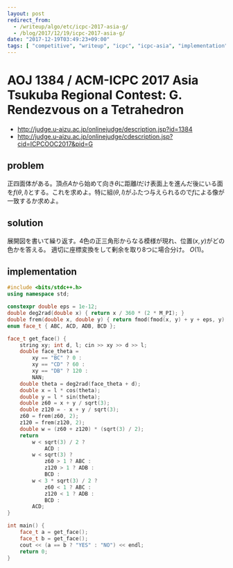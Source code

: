 ```yaml
---
layout: post
redirect_from:
  - /writeup/algo/etc/icpc-2017-asia-g/
  - /blog/2017/12/19/icpc-2017-asia-g/
date: "2017-12-19T03:49:23+09:00"
tags: [ "competitive", "writeup", "icpc", "icpc-asia", "implementation", "linear-aldgebra", "geometry" ]
---
```


# AOJ 1384 / ACM-ICPC 2017 Asia Tsukuba Regional Contest: G. Rendezvous on a Tetrahedron

-   <http://judge.u-aizu.ac.jp/onlinejudge/description.jsp?id=1384>
-   <http://judge.u-aizu.ac.jp/onlinejudge/cdescription.jsp?cid=ICPCOOC2017&pid=G>

## problem

正四面体がある。頂点$A$から始めて向き$\theta$に距離$l$だけ表面上を進んだ後にいる面を$f(\theta, l)$とする。これを求めよ。特に組$(\theta, l)$がふたつ与えられるので$f$による像が一致するか求めよ。

## solution

展開図を書いて繰り返す。$4$色の正三角形からなる模様が現れ、位置$(x, y)$がどの色かを答える。
適切に座標変換をして剰余を取り$8$つに場合分け。
$O(1)$。

## implementation

``` c++
#include <bits/stdc++.h>
using namespace std;

constexpr double eps = 1e-12;
double deg2rad(double x) { return x / 360 * (2 * M_PI); }
double frem(double x, double y) { return fmod(fmod(x, y) + y + eps, y); }
enum face_t { ABC, ACD, ADB, BCD };

face_t get_face() {
    string xy; int d, l; cin >> xy >> d >> l;
    double face_theta =
        xy == "BC" ? 0 :
        xy == "CD" ? 60 :
        xy == "DB" ? 120 :
        NAN;
    double theta = deg2rad(face_theta + d);
    double x = l * cos(theta);
    double y = l * sin(theta);
    double z60 = x + y / sqrt(3);
    double z120 = - x + y / sqrt(3);
    z60 = frem(z60, 2);
    z120 = frem(z120, 2);
    double w = (z60 + z120) * (sqrt(3) / 2);
    return
        w < sqrt(3) / 2 ?
            ACD :
        w < sqrt(3) ?
            z60 > 1 ? ABC :
            z120 > 1 ? ADB :
            BCD :
        w < 3 * sqrt(3) / 2 ?
            z60 < 1 ? ABC :
            z120 < 1 ? ADB :
            BCD :
        ACD;
}

int main() {
    face_t a = get_face();
    face_t b = get_face();
    cout << (a == b ? "YES" : "NO") << endl;
    return 0;
}
```
